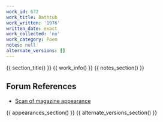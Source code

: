 ```yaml
---
work_id: 672
work_title: Bathtub
work_written: '1976'
written_date: exact
work_collected: 'no'
work_category: Poem
notes: null
alternate_versions: []
---
```


{{ section_title() }}
{{ work_info() }}
{{ notes_section() }}
## Forum References
- [Scan of magazine appearance](https://bukowskiforum.com/threads/ask-the-butterfly-bathtub-chouteau-review-vol-2-no-1-summer-1977.11571/)

{{ appearances_section() }}
{{ alternate_versions_section() }}